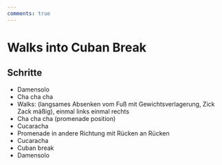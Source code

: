```yaml
---
comments: true
---
```

# Walks into Cuban Break

## Schritte

- Damensolo
- Cha cha cha
- Walks: (langsames Absenken vom Fuß mit Gewichtsverlagerung, Zick Zack mäßig), einmal links einmal rechts
- Cha cha cha (promenade position)
- Cucaracha
- Promenade in andere Richtung mit Rücken an Rücken
- Cucaracha
- Cuban break
- Damensolo
